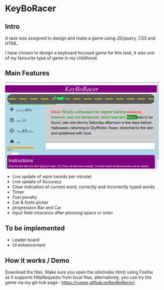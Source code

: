 # KeyBoRacer

## Intro
A task was assigned to design and make a game using JS/jquery, CSS and HTML.

I have chosen to design a keyboard focused game for this task, it was one of my favourite type of game in my childhood.
## Main Features
![Image of demo](IMAGES/s1.png)
- Live update of wpm (words per minute)
- Live update of Accuracy
- Clear indication of current word, correctly and Incorrectly typed words
- Timer
- Fuel penalty
- Car & fonts picker
- progression Bar and Car
- Input field clearance after pressing space or enter

## To be implemented
- Leader board
- UI enhancement

## How it works / Demo
Download the files. Make sure you open the site(index.html) using Firefox as it supports HttpRequests from local files, alternatively, you can try the game via my git-hub page : https://yunpx.github.io/KeyBoRacer/.
